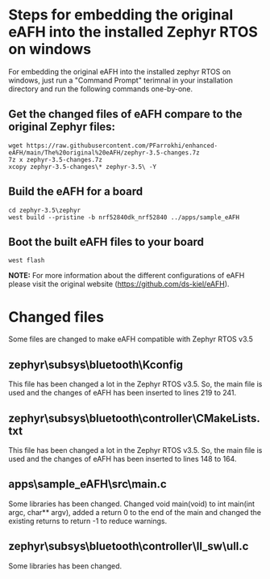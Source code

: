 # Steps for embedding the original eAFH into the installed Zephyr RTOS on windows
For embedding the original eAFH into the installed zephyr RTOS on windows, just run a "Command Prompt" terimnal in your installation directory and run the following commands one-by-one.

## Get the changed files of eAFH compare to the original Zephyr files:
```
wget https://raw.githubusercontent.com/PFarrokhi/enhanced-eAFH/main/The%20original%20eAFH/zephyr-3.5-changes.7z
7z x zephyr-3.5-changes.7z
xcopy zephyr-3.5-changes\* zephyr-3.5\ -Y
```

## Build the eAFH for a board
```
cd zephyr-3.5\zephyr
west build --pristine -b nrf52840dk_nrf52840 ../apps/sample_eAFH
```

## Boot the built eAFH files to your board
```
west flash
```

**NOTE:** For more information about the different configurations of eAFH please visit the original website (https://github.com/ds-kiel/eAFH).

# Changed files
Some files are changed to make eAFH compatible with Zephyr RTOS v3.5

## zephyr\subsys\bluetooth\Kconfig
This file has been changed a lot in the Zephyr RTOS v3.5. So, the main file is used and the changes of eAFH has been inserted to lines 219 to 241.

## zephyr\subsys\bluetooth\controller\CMakeLists.txt
This file has been changed a lot in the Zephyr RTOS v3.5. So, the main file is used and the changes of eAFH has been inserted to lines 148 to 164.

## apps\sample_eAFH\src\main.c
Some libraries has been changed. Changed void main(void) to int main(int argc, char** argv), added a return 0 to the end of the main and changed the existing returns to return -1 to reduce warnings.

## zephyr\subsys\bluetooth\controller\ll_sw\ull.c
Some libraries has been changed.
